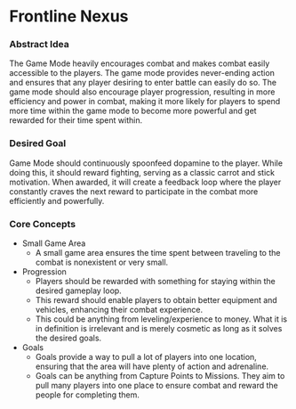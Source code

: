 # Frontline Nexus

### Abstract Idea
The Game Mode heavily encourages combat and makes combat easily accessible to the players. The game mode provides never-ending action and ensures that any player desiring to enter battle can easily do so. The game mode should also encourage player progression, resulting in more efficiency and power in combat, making it more likely for players to spend more time within the game mode to become more powerful and get rewarded for their time spent within.

### Desired Goal
Game Mode should continuously spoonfeed dopamine to the player. While doing this, it should reward fighting, serving as a classic carrot and stick motivation. When awarded, it will create a feedback loop where the player constantly craves the next reward to participate in the combat more efficiently and powerfully.

### Core Concepts
- Small Game Area
  - A small game area ensures the time spent between traveling to the combat is nonexistent or very small.
- Progression
  - Players should be rewarded with something for staying within the desired gameplay loop.
  - This reward should enable players to obtain better equipment and vehicles, enhancing their combat experience.
  - This could be anything from leveling/experience to money. What it is in definition is irrelevant and is merely cosmetic as long as it solves the desired goals.
- Goals
  - Goals provide a way to pull a lot of players into one location, ensuring that the area will have plenty of action and adrenaline.
  - Goals can be anything from Capture Points to Missions. They aim to pull many players into one place to ensure combat and reward the people for completing them.
